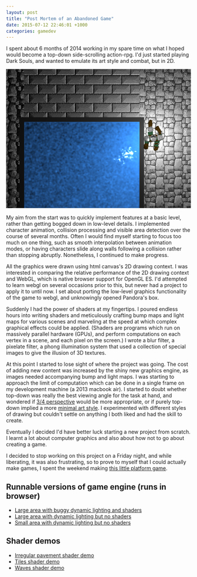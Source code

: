 ```yaml
---
layout: post
title: "Post Mortem of an Abandoned Game"
date: 2015-07-12 22:46:01 +1000
categories: gamedev
---
```


I spent about 6 months of 2014 working in my spare time 
on what I hoped would become a top-down
side-scrolling action-rpg. I'd just started playing Dark Souls,
and wanted to emulate its art style and combat, but in 2D.

![screenshot](/images/post-mortem-of-abandoned-game/screenshot.png)

My aim from the start was to quickly implement features at a basic level, rather than getting bogged down in low-level details.
I implemented character animation, collision processing
and visible area detection over the course of several months. Often I would find myself starting to focus too much on one thing,
such as smooth interpolation between animation modes, or having characters slide along walls following a collision rather than
stopping abruptly. Nonetheless, I continued to make progress.

All the graphics were drawn using html canvas's 2D drawing context. I was interested in comparing the relative performance of 
the 2D drawing context and WebGL, which is native browser support for OpenGL ES.
I'd attempted to learn webgl on several occasions prior to this, but never had a project to apply it to until now.
I set about porting the low-level graphics functionality of the game to webgl, and unknowingly opened Pandora's box.

Suddenly I had the power of shaders at my fingertips. I poured endless hours into writing shaders and meticulously crafting
bump maps and light maps for various scenes and marveling at the speed at which complex graphical effects could be applied.
(Shaders are programs which run on massively parallel hardware (GPUs), and perform computations on each vertex in a scene, and
each pixel on the screen.) I wrote a blur filter, a pixelate filter, a phong illumination system that used a collection of
special images to give the illusion of 3D textures.

At this point I started to lose sight of where the project was going. The cost of adding new content was increased by the shiny new graphics
engine, as images needed accompanying bump and light maps. I was starting to approach the limit of computation which can be done
in a single frame on my development machine (a 2013 macbook air). I started to doubt whether top-down was really the best viewing angle for
the task at hand, and wondered if [3/4 perspective](/images/post-mortem-of-abandoned-game/lttp.jpg) would be more appropriate, or if purely top-down implied
a more [minimal art style](/images/post-mortem-of-abandoned-game/teleglitch.jpg). I experimented with different styles of drawing but couldn't settle
on anything I both liked and had the skill to create.

Eventually I decided I'd have better luck starting a new project from scratch. I learnt a lot about computer graphics and also about
how not to go about creating a game.

I decided to stop working on this project on a Friday night, and while liberating, it was also frustrating, so to prove
to myself that I could actually make games, I spent the weekend making [this little platform game](little-platform-game/).

## Runnable versions of game engine (runs in browser)
- [Large area with buggy dynamic lighting and shaders](https://games.gridbugs.org/top-down-sidescrolling-engine)
- [Large area with dynamic lighting but no shaders](https://games.gridbugs.org/abandoned-game-big-noshaders)
- [Small area with dynamic lighting but no shaders](https://games.gridbugs.org/abandoned-game-small)

## Shader demos
- [Irregular pavement shader demo](/demos/post-mortem-of-abandoned-game/pavement-phong)
- [Tiles shader demo](/demos/2d-phong-illumination-in-webgl)
- [Waves shader demo](/demos/post-mortem-of-abandoned-game/waves-phong)


